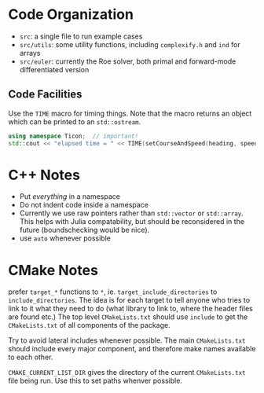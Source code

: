 # Code Organization

 * `src`: a single file to run example cases
 * `src/utils`: some utility functions, including `complexify.h` and `ind` for arrays
 * `src/euler`: currently the Roe solver, both primal and forward-mode differentiated version

## Code Facilities

Use the `TIME` macro for timing things.  Note that the macro returns an object
which can be printed to an `std::ostream`.

```c++
using namespace Ticon;  // important!
std::cout << "elapsed time = " << TIME(setCourseAndSpeed(heading, speed)) << std::endl;
```

# C++ Notes

 * Put *everything* in a namespace
 * Do not indent code inside a namespace
 * Currently we use raw pointers rather than `std::vector` or `std::array`.  This helps with Julia compatability, but should be reconsidered in the future (boundschecking would be nice).
 * use `auto` whenever possible

# CMake Notes

prefer `target_*` functions to `*`, ie. `target_include_directories` to `include_directories`.
The idea is for each target to tell anyone who tries to link to it what they need to do (what library to link to, where the header files are found etc.)
The top level `CMakeLists.txt` should use `include` to get the `CMakeLists.txt`
of all components of the package.

Try to avoid lateral includes whenever possible.  The main `CMakeLists.txt`
should include every major component, and therefore make names available
to each other.

`CMAKE_CURRENT_LIST_DIR` gives the directory of the current `CMakeLists.txt`
file being run.  Use this to set paths whenver possible.
